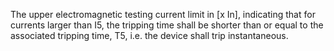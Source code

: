 The upper electromagnetic testing current limit in [x In], indicating that for currents larger than I5, the tripping time shall be shorter than or equal to the associated tripping time, T5, i.e. the device shall trip instantaneous.
